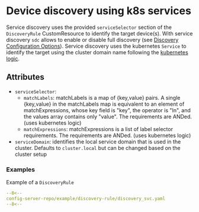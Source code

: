 # Device discovery using k8s services

Service discovery uses the provided `serviceSelector` section of the `DiscoveryRule` CustomResource to identify the target device(s). With service discovery `sdc` allows to enable or disable full discovery (see [Discovery Configuration Options](introduction.md#discovery-configuration-options)). Service discovery uses the kubernetes `Service` to identify the target using the cluster domain name following the [kubernetes logic](https://kubernetes.io/docs/concepts/services-networking/dns-pod-service/#services).

## Attributes

* `serviceSelector`:
    * `matchLabels`: matchLabels is a map of {key,value} pairs. A single {key,value} in the matchLabels map is equivalent to an element of matchExpressions, whose key field is "key", the operator is "In", and the values array contains only "value". The requirements are ANDed. (uses kubernetes logic)
    * `matchExpressions`: matchExpressions is a list of label selector requirements. The requirements are ANDed. (uses kubernetes logic)
* `serviceDomain`: identifies the local service domain that is used in the cluster. Defaults to `cluster.local` but can be changed based on the cluster setup
### Examples

Example of a `DiscoveryRule`

```yaml
--8<--
config-server-repo/example/discovery-rule/discovery_svc.yaml
--8<--
```